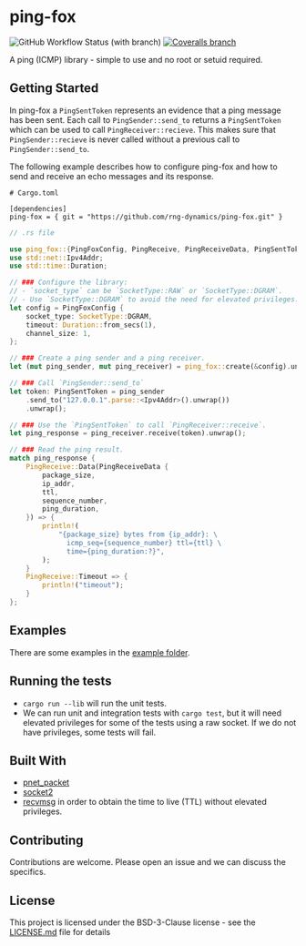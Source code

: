 <!--
Template: https://gist.github.com/PurpleBooth/109311bb0361f32d87a2
-->

# ping-fox
![GitHub Workflow Status (with branch)](https://img.shields.io/github/actions/workflow/status/rng-dynamics/ping-fox/rust.yml?branch=main)
[![Coveralls branch](https://img.shields.io/coverallsCoverage/github/rng-dynamics/ping-fox?branch=main)](https://coveralls.io/github/rng-dynamics/ping-fox)

A ping (ICMP) library - simple to use and no root or setuid required.

## Getting Started

In ping-fox a `PingSentToken` represents an evidence that a ping message has been sent.
Each call to `PingSender::send_to` returns a `PingSentToken` which can be used to call `PingReceiver::recieve`.
This makes sure that `PingSender::recieve` is never called without a previous call to `PingSender::send_to`.


The following example describes how to configure ping-fox and how to send and receive an echo messages and its response.

```
# Cargo.toml

[dependencies]
ping-fox = { git = "https://github.com/rng-dynamics/ping-fox.git" }

```

``` rust
// .rs file

use ping_fox::{PingFoxConfig, PingReceive, PingReceiveData, PingSentToken, SocketType};
use std::net::Ipv4Addr;
use std::time::Duration;

// ### Configure the library:
// - `socket_type` can be `SocketType::RAW` or `SocketType::DGRAM`.
// - Use `SocketType::DGRAM` to avoid the need for elevated privileges.
let config = PingFoxConfig {
    socket_type: SocketType::DGRAM,
    timeout: Duration::from_secs(1),
    channel_size: 1,
};

// ### Create a ping sender and a ping receiver.
let (mut ping_sender, mut ping_receiver) = ping_fox::create(&config).unwrap();

// ### Call `PingSender::send_to`
let token: PingSentToken = ping_sender
    .send_to("127.0.0.1".parse::<Ipv4Addr>().unwrap())
    .unwrap();

// ### Use the `PingSentToken` to call `PingReceiver::receive`.
let ping_response = ping_receiver.receive(token).unwrap();

// ### Read the ping result.
match ping_response {
    PingReceive::Data(PingReceiveData {
        package_size,
        ip_addr,
        ttl,
        sequence_number,
        ping_duration,
    }) => {
        println!(
            "{package_size} bytes from {ip_addr}: \
              icmp_seq={sequence_number} ttl={ttl} \
              time={ping_duration:?}",
        );
    }
    PingReceive::Timeout => {
        println!("timeout");
    }
};
```

## Examples

There are some examples in the [example folder](examples/).

## Running the tests

- `cargo run --lib` will run the unit tests.
- We can run unit and integration tests with `cargo test`, but it will need elevated privileges for some of the tests using a raw socket. If we do not have privileges, some tests will fail.

## Built With

- [pnet_packet](https://crates.io/crates/pnet_packet)
- [socket2](https://crates.io/crates/socket2)
- [recvmsg](https://man7.org/linux/man-pages/man2/recvmsg.2.html) in order to obtain the time to live (TTL) without elevated privileges.

## Contributing

Contributions are welcome. Please open an issue and we can discuss the specifics.

## License

This project is licensed under the BSD-3-Clause license - see the [LICENSE.md](LICENSE.md) file for details
